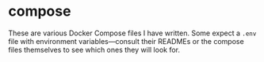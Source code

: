 compose
=======

These are various Docker Compose files I have written. Some expect a `.env` file with environment variables—consult their READMEs or the compose files themselves to see which ones they will look for.
